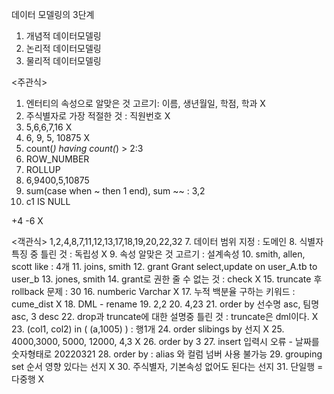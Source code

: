 데이터 모델링의 3단계
1. 개념적 데이터모델링
2. 논리적 데이터모델링
3. 물리적 데이터모델링

<주관식>
1. 엔터티의 속성으로 알맞은 것 고르기: 이름, 생년월일, 학점, 학과 X
2. 주식별자로 가장 적절한 것 : 직원번호 X
3. 5,6,6,7,16 X
4. 6, 9, 5, 10875 X
5. count(*) having count(*) > 2:3 
6. ROW_NUMBER 
7. ROLLUP
8. 6,9400,5,10875
9. sum(case when ~ then 1 end), sum ~~ : 3,2
10. c1 IS NULL

+4
-6 X
  
<객관식>
1,2,4,8,7,11,12,13,17,18,19,20,22,32
7. 데이터 범위 지정 : 도메인
8. 식별자 특징 중 틀린 것 : 독립성 X
9. 속성 알맞은 것 고르기 : 설계속성
10. smith, allen, scott like : 4개
11. joins, smith
12. grant  Grant select,update on user_A.tb to user_b
13. jones, smith
14. grant로 권한 줄 수 없는 것 : check X
15. truncate 후 rollback 문제 : 30 
16. numberic Varchar X
17. 누적 백분율 구하는 키워드 : cume_dist X
18. DML - rename
19. 2,2
20. 4,23
21. order by 선수명 asc, 팀명 asc, 3 desc
22. drop과 truncate에 대한 설명중 틀린 것 : truncate은 dml이다. X
23. (col1, col2) in ( (a,1005) ) : 행1개 
24. order slibings by 선지 X
25. 4000,3000, 5000, 12000, 4,3 X
26. order by 3 
27. insert 입력시 오류 - 날짜를 숫자형태로 20220321
28. order by : alias 와 컬럼 넘버 사용 불가능
29. grouping set 순서 영향 있다는 선지 X
30. 주식별자, 기본속성 없어도 된다는 선지 
31. 단일행 = 다중행 X



